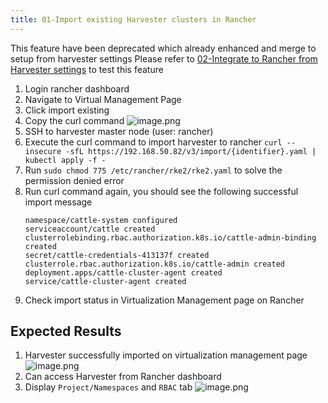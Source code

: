 ```yaml
---
title: 01-Import existing Harvester clusters in Rancher	
---
```

This feature have been deprecated which already enhanced and merge to setup from harvester settings
Please refer to [02-Integrate to Rancher from Harvester settings](https://harvesterhci.io/tests/manual/harvester-rancher/02-integrate-rancher-from-harvester-settings/) to test this feature

1. Login rancher dashboard
2. Navigate to Virtual Management Page
3. Click import existing
4. Copy the curl command 
![image.png](https://images.zenhubusercontent.com/61519853321ea20d65443929/08e70d37-e573-47b1-a3d6-0f3615116d48)
1. SSH to harvester master node (user: rancher)
1. Execute the curl command to import harvester to rancher
`curl --insecure -sfL https://192.168.50.82/v3/import/{identifier}.yaml | kubectl apply -f -`
1. Run `sudo chmod 775 /etc/rancher/rke2/rke2.yaml` to solve the permission denied error
1. Run curl command again, you should see the following successful import message
    ```shell
    namespace/cattle-system configured
    serviceaccount/cattle created
    clusterrolebinding.rbac.authorization.k8s.io/cattle-admin-binding created
    secret/cattle-credentials-413137f created
    clusterrole.rbac.authorization.k8s.io/cattle-admin created
    deployment.apps/cattle-cluster-agent created
    service/cattle-cluster-agent created
    ```
1. Check import status in Virtualization Management page on Rancher 

## Expected Results
1. Harvester successfully imported on virtualization management page 
![image.png](https://images.zenhubusercontent.com/61519853321ea20d65443929/2df98c88-8885-4e9d-a5b2-66f27eea8553)
1. Can access Harvester from Rancher dashboard
1. Display `Project/Namespaces` and `RBAC` tab 
![image.png](https://images.zenhubusercontent.com/61519853321ea20d65443929/89a5277f-24dd-4bf6-b882-b112fad6f80b)
